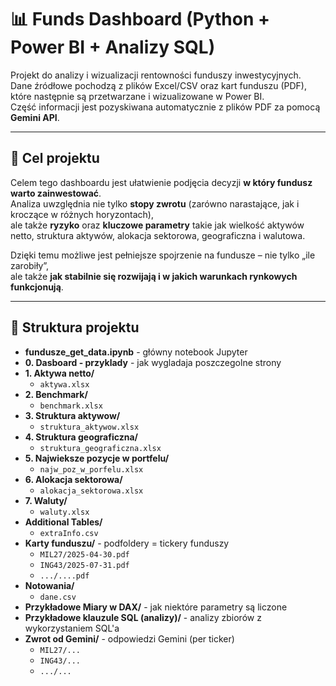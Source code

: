 # 📊 Funds Dashboard (Python + Power BI + Analizy SQL)

Projekt do analizy i wizualizacji rentowności funduszy inwestycyjnych.  
Dane źródłowe pochodzą z plików Excel/CSV oraz kart funduszu (PDF), które następnie są przetwarzane i wizualizowane w Power BI.  
Część informacji jest pozyskiwana automatycznie z plików PDF za pomocą **Gemini API**.

---

## 🎯 Cel projektu

Celem tego dashboardu jest ułatwienie podjęcia decyzji **w który fundusz warto zainwestować**.  
Analiza uwzględnia nie tylko **stopy zwrotu** (zarówno narastające, jak i kroczące w różnych horyzontach),  
ale także **ryzyko** oraz **kluczowe parametry** takie jak wielkość aktywów netto, struktura aktywów, alokacja sektorowa, geograficzna i walutowa.  

Dzięki temu możliwe jest pełniejsze spojrzenie na fundusze – nie tylko „ile zarobiły”,  
ale także **jak stabilnie się rozwijają i w jakich warunkach rynkowych funkcjonują**.  

---

## 📂 Struktura projektu

- **fundusze_get_data.ipynb** - główny notebook Jupyter
- **0. Dasboard - przyklady** - jak wygladaja poszczegolne strony
- **1. Aktywa netto/**
  - `aktywa.xlsx`  
- **2. Benchmark/**
  - `benchmark.xlsx`  
- **3. Struktura aktywow/**
  - `struktura_aktywow.xlsx`  
- **4. Struktura geograficzna/**
  - `struktura_geograficzna.xlsx`  
- **5. Najwieksze pozycje w portfelu/**
  - `najw_poz_w_porfelu.xlsx`  
- **6. Alokacja sektorowa/**
  - `alokacja_sektorowa.xlsx`  
- **7. Waluty/**
  - `waluty.xlsx`  
- **Additional Tables/**
  - `extraInfo.csv`  
- **Karty funduszu/** - podfoldery = tickery funduszy  
  - `MIL27/2025-04-30.pdf`  
  - `ING43/2025-07-31.pdf`
  - `.../....pdf`
- **Notowania/**
  - `dane.csv`
- **Przykładowe Miary w DAX/** - jak niektóre parametry są liczone
- **Przykładowe klauzule SQL (analizy)/** - analizy zbiorów z wykorzystaniem SQL'a
- **Zwrot od Gemini/** - odpowiedzi Gemini (per ticker)  
  - `MIL27/...`  
  - `ING43/...`
  - `.../...`
